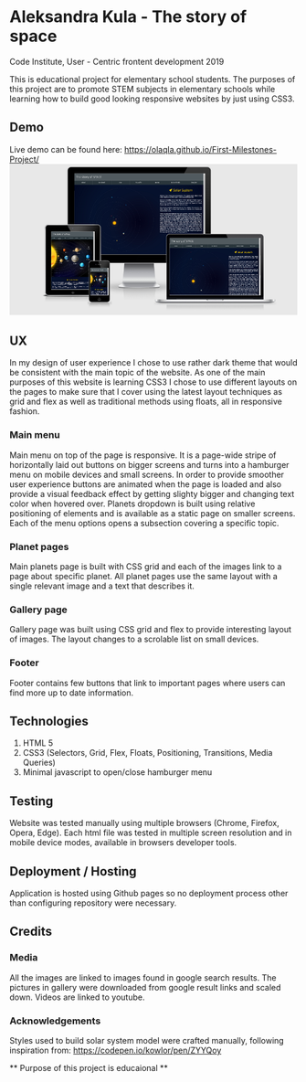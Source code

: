 # Aleksandra Kula - The story of space 
Code Institute, User - Centric frontent development 2019

This is educational project for elementary school students. 
The purposes of this project are to promote STEM subjects in elementary schools 
while learning how to build good looking responsive websites by just using CSS3.

## Demo 

Live demo can be found here: https://olaqla.github.io/First-Milestones-Project/
![](gallery_img/DEMO.png)

## UX 

In my design of user experience I chose to use rather dark theme that would be consistent with 
the main topic of the website. As one of the main purposes of this website is 
learning CSS3 I chose to use different layouts on the pages to make sure that I cover using the latest 
layout techniques as grid and flex as well as traditional methods using floats, all in responsive fashion.

### Main menu

Main menu on top of the page is responsive. It is a page-wide stripe of horizontally laid out buttons on bigger screens and turns into a hamburger menu on mobile devices and small screens. 
In order to provide smoother user experience buttons are animated when the page is loaded and also provide a visual feedback effect by getting slighty bigger and changing text color when hovered over. 
Planets dropdown is built using relative positioning of elements and is available as a static page on smaller screens. 
Each of the menu options opens a subsection covering a specific topic. 

### Planet pages

Main planets page is built with CSS grid and each of the images link to a page about specific planet. 
All planet pages use the same layout with a single relevant image and a text that describes it. 

### Gallery page

Gallery page was built using CSS grid and flex to provide interesting layout of images. The layout changes to a scrolable list on small devices. 

### Footer

Footer contains few buttons that link to important pages where users can find more up to date information. 

## Technologies

1. HTML 5
2. CSS3 (Selectors, Grid, Flex, Floats, Positioning, Transitions, Media Queries)
3. Minimal javascript to open/close hamburger menu

## Testing 

Website was tested manually using multiple browsers (Chrome, Firefox, Opera, Edge).
Each html file was tested in multiple screen resolution and in mobile device modes, available in browsers developer tools. 

## Deployment / Hosting

Application is hosted using Github pages so no deployment process other than configuring repository were necessary.

## Credits

### Media

All the images are linked to images found in google search results.
The pictures in gallery were downloaded from google result links and scaled down.
Videos are linked to youtube.

### Acknowledgements

Styles used to build solar system model were crafted manually, following inspiration from: https://codepen.io/kowlor/pen/ZYYQoy

** Purpose of this project is educaional **
